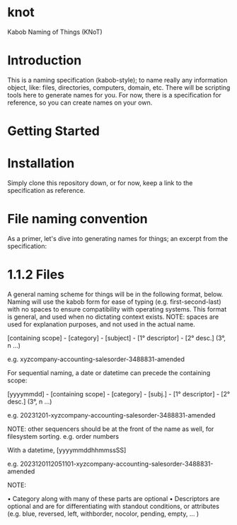 # knot
Kabob Naming of Things (KNoT)

# Introduction 

This is a naming specification (kabob-style); to name really any information object, like: files, directories, computers, domain, etc. There will be scripting tools here to generate names for you. For now, there is a specification for reference, so you can create names on your own.

# Getting Started

# Installation

Simply clone this repository down, or for now, keep a link to the specification as reference.

# File naming convention

As a primer, let's dive into generating names for things; an excerpt from the specification:

# 1.1.2 Files
A general naming scheme for things will be in the following format, below. Naming will use the kabob form for ease of typing (e.g. first-second-last) with no spaces to ensure compatibility with operating systems. This format is general, and used when no dictating context exists. 
NOTE: spaces are used for explanation purposes, and not used in the actual name.

	
[containing scope] - [category] - [subject] - [1° descriptor] - [2° desc.] (3°, n ...)

e.g.  xyzcompany-accounting-salesorder-3488831-amended

For sequential naming, a date or datetime can precede the containing scope:
	
[yyyymmdd] - [containing scope] - [category] - [subj.] - [1° descriptor] - [2° desc.] (3°, n ...)

e.g.  20231201-xyzcompany-accounting-salesorder-3488831-amended

	
NOTE: other sequencers should be at the front of the name as well, for filesystem sorting. e.g. order numbers


With a datetime, [yyyymmddhhmmssSS]
	
e.g.  2023120112051101-xyzcompany-accounting-salesorder-3488831-amended

NOTE:

•	Category along with many of these parts are optional
•	Descriptors are optional and are for differentiating with standout conditions, or attributes (e.g. blue, reversed, left, withborder, nocolor, pending, empty, … )

